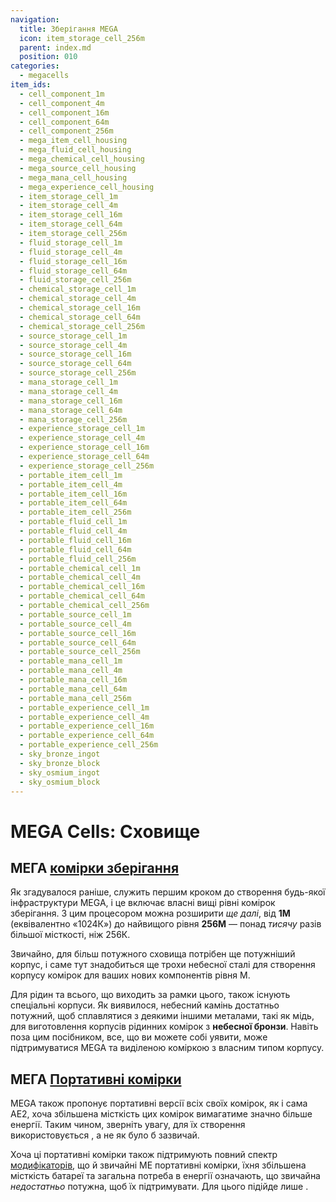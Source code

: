 ```yaml
---
navigation:
  title: Зберігання MEGA
  icon: item_storage_cell_256m
  parent: index.md
  position: 010
categories:
  - megacells
item_ids:
  - cell_component_1m
  - cell_component_4m
  - cell_component_16m
  - cell_component_64m
  - cell_component_256m
  - mega_item_cell_housing
  - mega_fluid_cell_housing
  - mega_chemical_cell_housing
  - mega_source_cell_housing
  - mega_mana_cell_housing
  - mega_experience_cell_housing
  - item_storage_cell_1m
  - item_storage_cell_4m
  - item_storage_cell_16m
  - item_storage_cell_64m
  - item_storage_cell_256m
  - fluid_storage_cell_1m
  - fluid_storage_cell_4m
  - fluid_storage_cell_16m
  - fluid_storage_cell_64m
  - fluid_storage_cell_256m
  - chemical_storage_cell_1m
  - chemical_storage_cell_4m
  - chemical_storage_cell_16m
  - chemical_storage_cell_64m
  - chemical_storage_cell_256m
  - source_storage_cell_1m
  - source_storage_cell_4m
  - source_storage_cell_16m
  - source_storage_cell_64m
  - source_storage_cell_256m
  - mana_storage_cell_1m
  - mana_storage_cell_4m
  - mana_storage_cell_16m
  - mana_storage_cell_64m
  - mana_storage_cell_256m
  - experience_storage_cell_1m
  - experience_storage_cell_4m
  - experience_storage_cell_16m
  - experience_storage_cell_64m
  - experience_storage_cell_256m
  - portable_item_cell_1m
  - portable_item_cell_4m
  - portable_item_cell_16m
  - portable_item_cell_64m
  - portable_item_cell_256m
  - portable_fluid_cell_1m
  - portable_fluid_cell_4m
  - portable_fluid_cell_16m
  - portable_fluid_cell_64m
  - portable_fluid_cell_256m
  - portable_chemical_cell_1m
  - portable_chemical_cell_4m
  - portable_chemical_cell_16m
  - portable_chemical_cell_64m
  - portable_chemical_cell_256m
  - portable_source_cell_1m
  - portable_source_cell_4m
  - portable_source_cell_16m
  - portable_source_cell_64m
  - portable_source_cell_256m
  - portable_mana_cell_1m
  - portable_mana_cell_4m
  - portable_mana_cell_16m
  - portable_mana_cell_64m
  - portable_mana_cell_256m
  - portable_experience_cell_1m
  - portable_experience_cell_4m
  - portable_experience_cell_16m
  - portable_experience_cell_64m
  - portable_experience_cell_256m
  - sky_bronze_ingot
  - sky_bronze_block
  - sky_osmium_ingot
  - sky_osmium_block
---
```


# MEGA Cells: Сховище

<GameScene zoom="8" background="transparent">
  <ImportStructure src="assets/assemblies/drive_cells.snbt" />
  <IsometricCamera yaw="195" pitch="10" />
</GameScene>

## МЕГА [комірки зберігання](ae2:items-blocks-machines/storage_cells.md)

<Row>
  <ItemImage id="mega_item_cell_housing" scale="4" />
  <ItemImage id="item_storage_cell_1m" scale="4" />
  <ItemImage id="item_storage_cell_4m" scale="4" />
  <ItemImage id="item_storage_cell_16m" scale="4" />
  <ItemImage id="item_storage_cell_64m" scale="4" />
  <ItemImage id="item_storage_cell_256m" scale="4" />
</Row>

Як згадувалося раніше, <ItemLink id="megacells:accumulation_processor" /> служить першим кроком до створення будь-якої інфраструктури MEGA, і це включає власні вищі рівні комірок зберігання. З цим процесором <ItemLink id="ae2:cell_component_256k" /> можна розширити *ще далі*, від **1М** (еквівалентно «1024К») до найвищого рівня **256М** — понад *тисячу* разів більшої місткості, ніж 256К.

<RecipeFor id="cell_component_1m" />
<RecipeFor id="cell_component_4m" />
<RecipeFor id="cell_component_16m" />
<RecipeFor id="cell_component_64m" />
<RecipeFor id="cell_component_256m" />

Звичайно, для більш потужного сховища потрібен ще потужніший корпус, і саме тут знадобиться ще трохи небесної сталі для створення корпусу комірок для ваших нових компонентів рівня М.

<Row>
  <RecipeFor id="mega_item_cell_housing" />
  <Recipe id="cells/standard/item_storage_cell_1m" />
  <Recipe id="cells/standard/item_storage_cell_1m_with_housing" />
</Row>

Для рідин та всього, що виходить за рамки цього, також існують спеціальні корпуси. Як виявилося, небесний камінь достатньо потужний, щоб сплавлятися з деякими іншими металами, такі як мідь, для виготовлення корпусів рідинних комірок з **небесної бронзи**. Навіть поза цим посібником, все, що ви можете собі уявити, може підтримуватися MEGA та виділеною коміркою з власним типом корпусу.

<Row>
  <ItemImage id="sky_bronze_ingot" scale="4" />
  <ItemImage id="mega_fluid_cell_housing" scale="4" />
  <ItemImage id="fluid_storage_cell_1m" scale="4" />
  <ItemImage id="fluid_storage_cell_4m" scale="4" />
  <ItemImage id="fluid_storage_cell_16m" scale="4" />
  <ItemImage id="fluid_storage_cell_64m" scale="4" />
  <ItemImage id="fluid_storage_cell_256m" scale="4" />
</Row>

<Row>
  <Recipe id="transform/sky_bronze_ingot" />
  <RecipeFor id="mega_fluid_cell_housing" />
</Row>

## МЕГА [Портативні комірки](ae2:items-blocks-machines/storage_cells.md#portable-item-storage)

MEGA також пропонує портативні версії всіх своїх комірок, як і сама AE2, хоча збільшена місткість цих комірок вимагатиме значно більше енергії. Таким чином, зверніть увагу, для їх створення використовується <ItemLink id="ae2:dense_energy_cell" />, а не <ItemLink id="ae2:energy_cell" /> як було б зазвичай.

Хоча ці портативні комірки також підтримують повний спектр [модифікаторів](ae2:items-blocks-machines/upgrade_cards.md), що й звичайні МЕ портативні комірки, їхня збільшена місткість батареї та загальна потреба в енергії означають, що звичайна <ItemLink id="ae2:energy_card" /> *недостатньо* потужна, щоб їх підтримувати. Для цього підійде лише <ItemLink id="megacells:greater_energy_card" />.

<Row>
  <RecipeFor id="portable_item_cell_1m" />
</Row>
